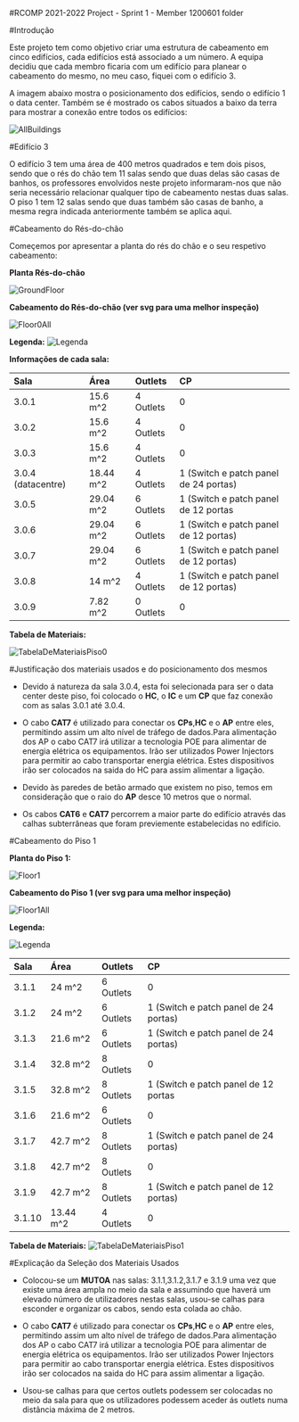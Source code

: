 #RCOMP 2021-2022 Project - Sprint 1 - Member 1200601 folder


#Introdução

Este projeto tem como objetivo criar uma estrutura de cabeamento em cinco
edifícios, cada edifícios está associado a um número. A equipa decidiu que cada membro ficaria
com um edifício para planear o cabeamento do mesmo, no meu caso, fiquei com o edifício 3.

A imagem abaixo mostra o posicionamento dos edifícios, sendo o edifício 1 o data center.
Também se é mostrado os cabos situados a baixo da terra para mostrar a conexão entre todos os edifícios:


![AllBuildings](AllBuildings.PNG)




#Edifício 3

O edifício 3 tem uma área de 400 metros quadrados e tem dois pisos, sendo que o rés do chão tem 11 salas sendo que
duas delas são casas de banhos, os professores envolvidos neste projeto informaram-nos
que não seria necessário relacionar qualquer tipo de cabeamento nestas duas salas. 
O piso 1 tem 12 salas sendo que duas também são casas de banho, a mesma regra indicada anteriormente
também se aplica aqui.


#Cabeamento do Rés-do-chão

Começemos por apresentar a planta do rés do chão e o seu respetivo cabeamento:

**Planta Rés-do-chão**

![GroundFloor](FloorGroundMeasure.PNG)

**Cabeamento do Rés-do-chão (ver svg para uma melhor inspeção)**

![Floor0All](GroundFloorAll.PNG)

**Legenda:**
![Legenda](legenda.png)

**Informações de cada sala:**

| Sala               | Área      | Outlets   | CP                                    |
|:-------------------|:----------|:----------|:--------------------------------------|
| 3.0.1              | 15.6 m^2  | 4 Outlets | 0                                     |
| 3.0.2              | 15.6 m^2  | 4 Outlets | 0                                     |
| 3.0.3              | 15.6 m^2  | 4 Outlets | 0                                     |
| 3.0.4 (datacentre) | 18.44 m^2 | 4 Outlets | 1 (Switch e patch panel de 24 portas) |
| 3.0.5              | 29.04 m^2 | 6 Outlets | 1 (Switch e patch panel de 12 portas  |
| 3.0.6              | 29.04 m^2 | 6 Outlets | 1 (Switch e patch panel de 12 portas) |
| 3.0.7              | 29.04 m^2 | 6 Outlets | 1 (Switch e patch panel de 12 portas) |
| 3.0.8              | 14 m^2    | 4 Outlets | 1 (Switch e patch panel de 12 portas) |
| 3.0.9              | 7.82 m^2  | 0 Outlets | 0                                     |



**Tabela de Materiais:**

![TabelaDeMateriaisPiso0](TabelaDeMateriaisPiso0.PNG)

#Justificação dos materiais usados e do posicionamento dos mesmos

* Devido á natureza da sala 3.0.4, esta foi selecionada para ser o data center
deste piso, foi colocado o **HC**, o **IC** e um **CP** que faz conexão com as salas 3.0.1 até 3.0.4.

* O cabo **CAT7** é utilizado para conectar os **CPs**,**HC** e o **AP** entre eles, permitindo
assim um alto nível de tráfego de dados.Para alimentação dos AP o cabo CAT7 irá utilizar a tecnologia POE para alimentar de energia elétrica os equipamentos. Irão ser utilizados Power Injectors para permitir ao cabo transportar energia elétrica. Estes dispositivos irão ser colocados na saida do HC para assim alimentar a ligação.

* Devido às paredes de betão armado que existem no piso, temos em consideração
que o raio do **AP** desce 10 metros que o normal.

* Os cabos **CAT6** e **CAT7** percorrem a maior parte do edifício através das
calhas subterrâneas que foram previemente estabelecidas no edifício. 





#Cabeamento do Piso 1
    
**Planta do Piso 1:**

![Floor1](FloorOneMeasure.PNG)

**Cabeamento do Piso 1 (ver svg para uma melhor inspeção)**

![Floor1All](FloorOneAll.PNG)

**Legenda:**

![Legenda](legenda.png)

| Sala   | Área      | Outlets   | CP                                    |
|:-------|:----------|:----------|:--------------------------------------|
| 3.1.1  | 24 m^2    | 6 Outlets | 0                                     |
| 3.1.2  | 24 m^2    | 6 Outlets | 1 (Switch e patch panel de 24 portas) |
| 3.1.3  | 21.6 m^2  | 6 Outlets | 1 (Switch e patch panel de 24 portas) |
| 3.1.4  | 32.8 m^2  | 8 Outlets | 0                                     |
| 3.1.5  | 32.8 m^2  | 8 Outlets | 1 (Switch e patch panel de 12 portas  |
| 3.1.6  | 21.6 m^2  | 6 Outlets | 0                                     |
| 3.1.7  | 42.7 m^2  | 8 Outlets | 1 (Switch e patch panel de 24 portas) |
| 3.1.8  | 42.7 m^2  | 8 Outlets | 0                                     |
| 3.1.9  | 42.7 m^2  | 8 Outlets | 1 (Switch e patch panel de 12 portas)                                     |
| 3.1.10 | 13.44 m^2 | 4 Outlets | 0                                     |

**Tabela de Materiais:**
![TabelaDeMateriaisPiso1](TabelaDeMateriaisPiso1.PNG)





#Explicação da Seleção dos Materiais Usados

* Colocou-se um **MUTOA** nas salas: 3.1.1,3.1.2,3.1.7 e 3.1.9 uma vez que existe uma área ampla no meio da sala 
e assumindo que haverá um elevado número de utilizadores nestas salas,  usou-se calhas
para esconder e organizar os cabos, sendo esta colada ao chão.

* O cabo **CAT7** é utilizado para conectar os **CPs**,**HC** e o **AP** entre eles, permitindo
assim um alto nível de tráfego de dados.Para alimentação dos AP o cabo CAT7 irá utilizar a tecnologia POE para alimentar de energia elétrica os equipamentos. Irão ser utilizados Power Injectors para permitir ao cabo transportar energia elétrica. Estes dispositivos irão ser colocados na saida do HC para assim alimentar a ligação.

* Usou-se calhas para que certos outlets podessem ser colocadas no meio da sala para
que os utilizadores podessem aceder ás outlets numa distância máxima de 2 metros.